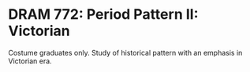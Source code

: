 # DRAM 772: Period Pattern II: Victorian

Costume graduates only. Study of historical pattern with an emphasis in Victorian era.